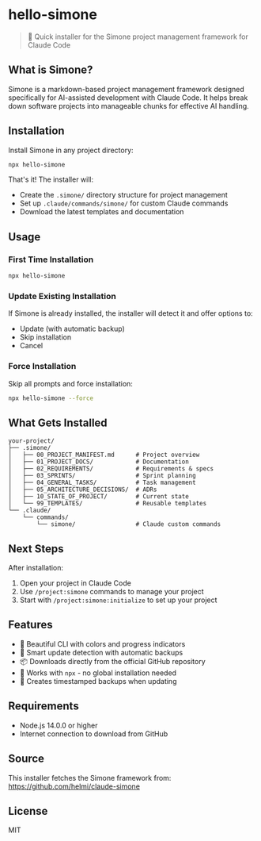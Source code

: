 # hello-simone

> 🚀 Quick installer for the Simone project management framework for Claude Code

## What is Simone?

Simone is a markdown-based project management framework designed specifically for AI-assisted development with Claude Code. It helps break down software projects into manageable chunks for effective AI handling.

## Installation

Install Simone in any project directory:

```bash
npx hello-simone
```

That's it! The installer will:
- Create the `.simone/` directory structure for project management
- Set up `.claude/commands/simone/` for custom Claude commands
- Download the latest templates and documentation

## Usage

### First Time Installation

```bash
npx hello-simone
```

### Update Existing Installation

If Simone is already installed, the installer will detect it and offer options to:
- Update (with automatic backup)
- Skip installation
- Cancel

### Force Installation

Skip all prompts and force installation:

```bash
npx hello-simone --force
```

## What Gets Installed

```
your-project/
├── .simone/
│   ├── 00_PROJECT_MANIFEST.md      # Project overview
│   ├── 01_PROJECT_DOCS/            # Documentation
│   ├── 02_REQUIREMENTS/            # Requirements & specs
│   ├── 03_SPRINTS/                 # Sprint planning
│   ├── 04_GENERAL_TASKS/           # Task management
│   ├── 05_ARCHITECTURE_DECISIONS/  # ADRs
│   ├── 10_STATE_OF_PROJECT/        # Current state
│   └── 99_TEMPLATES/               # Reusable templates
└── .claude/
    └── commands/
        └── simone/                 # Claude custom commands
```

## Next Steps

After installation:

1. Open your project in Claude Code
2. Use `/project:simone` commands to manage your project
3. Start with `/project:simone:initialize` to set up your project

## Features

- 🎨 Beautiful CLI with colors and progress indicators
- 🔄 Smart update detection with automatic backups
- 📦 Downloads directly from the official GitHub repository
- 🚀 Works with `npx` - no global installation needed
- 💾 Creates timestamped backups when updating

## Requirements

- Node.js 14.0.0 or higher
- Internet connection to download from GitHub

## Source

This installer fetches the Simone framework from:
https://github.com/helmi/claude-simone

## License

MIT